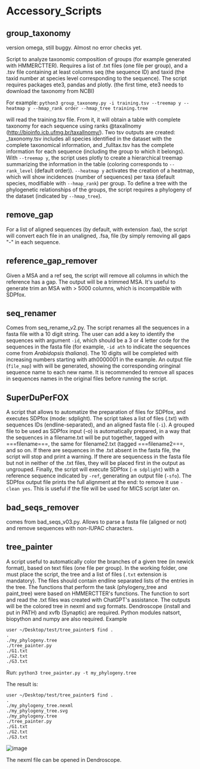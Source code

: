 # Accessory_Scripts

## group_taxonomy

version omega, still buggy. Almost no error checks yet. 

Script to analyze taxonomic composition of groups (for example generated with HMMERCTTER). Requires a list of .txt files (one file per group), and a .tsv file containing at least columns seq (the sequence ID) and taxid (the taxid number at species level corresponding to the sequence). 
The script requires packages ete3, pandas and plotly. (the first time, ete3 needs to download the taxonomy from NCBI)

For example: 
`python3 group_taxonomy.py -i training.tsv --treemap y --heatmap y --hmap_rank order --hmap_tree training.tree`

will read the training.tsv file. From it, it will obtain a table with complete taxonomy for each sequence using ranks @taxallnomy (http://bioinfo.icb.ufmg.br/taxallnomy/). Two tsv outputs are created: _taxonomy.tsv includes all species identified in the dataset with the complete taxonomical information, and _fulltax.tsv has the complete information for each sequence (including the group to which it belongs). With `--treemap y`, the script uses plotly to create a hierarchical treemap summarizing the information in the table (coloring corresponds to `--rank_level` (default order)). `--heatmap y` activates the creation of a heatmap, which will show incidences (number of sequences) per taxa (default species, modifiable with `--hmap_rank`) per group. To define a tree with the phylogenetic relationships of the groups, the script requires a phylogeny of the dataset (indicated by `--hmap_tree`). 

## remove_gap
For a list of aligned sequences (by default, with extension .faa), the script will convert each file in an unaligned, .fsa, file (by simply removing all gaps "-" in each sequence. 

## reference_gap_remover
Given a MSA and a ref seq, the script will remove all columns in which the reference has a gap. 
The output will be a trimmed MSA. It's useful to generate trim an MSA with > 5000 columns, which is incompatible with SDPfox.

## seq_renamer
Comes from seq_rename_v2.py. The script renames all the sequences in a fasta file with a 10 digit string. The user can add a key to identify the sequences with argument `-id`, which should be a 3 or 4 letter code for the sequences in the fasta file (for example, `-id ath` to indicate the sequences come from _Arabidopsis thaliana_). The 10 digits will be completed with increasing numbers starting with ath0000001 in the example. An output file (`file_map`) with will be generated, showing the corresponding oringinal sequence name to each new name. It is recommended to remove all spaces in sequences names in the original files before running the script.

## SuperDuPerFOX
A script that allows to automatize the preparation of files for SDPfox, and executes SDPfox (mode: sdplight). 
The script takes a list of files (.txt) with sequences IDs (endline-separated), and an aligned fasta file (`-i`).
A grouped file to be used as SDPfox input (-o) is automatically prepared, in a way that the sequences in a filename.txt
will be put together, tagged with ===filename===, the same for filename2.txt (tagged ===filename2===, and so on. 
If there are sequences in the .txt absent in the fasta file, the script will stop and print a warning. 
If there are sequencess in the fasta file but not in neither of the .txt files, they will be placed first in the output as ungrouped.
Finally, the script will execute SDPfox (`-m sdplight`) with a reference sequence indicated by `-ref`, generating an output file (`-sfo`).
The SDPfox output file prints the full alignment at the end: to remove it use `-clean yes`. This is useful if the file will be used
for MICS script later on.

## bad_seqs_remover
comes from bad_seqs_v03.py.
Allows to parse a fasta file (aligned or not) and remove sequences with non-IUPAC characters. 

## tree_painter
A script useful to automatically color the branches of a given tree (in newick format), based on text files (one file per group). In the working folder, one must place the script, the tree and a list of files (`.txt` extension is mandatory).
The files should contain endline separated lists of the entries in the tree. The functions that perform the task (phylogeny_tree and paint_tree) were based on HMMERCTTER's functions.
The function to sort and read the .txt files was created with ChatGPT's assistance. The outputs will be the colored tree in nexml and svg formats.
Dendroscope (install and put in PATH) and xvfb (Synaptic) are required. Python modules natsort, biopython and numpy are also required.
Example
```
user ~/Desktop/test/tree_painter$ find .                                        
.
./my_phylogeny.tree
./tree_painter.py
./G1.txt
./G2.txt
./G3.txt
```
Run: `python3 tree_painter.py -t my_phylogeny.tree`

The result is: 
```
user ~/Desktop/test/tree_painter$ find .                                        
.
./my_phylogeny_tree.nexml
./my_phylogeny_tree.svg
./my_phylogeny.tree
./tree_painter.py
./G1.txt
./G2.txt
./G3.txt
```

![image](https://github.com/BBCMdP/Accessory_Scripts/assets/45858786/e1aadf82-c100-4bb8-af8a-668846be7c0a)

The nexml file can be opened in Dendroscope.
